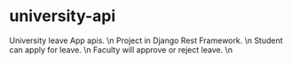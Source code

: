 # university-api
University leave App apis. \n
Project in Django Rest Framework. \n
Student can apply for leave. \n
Faculty will approve or reject leave. \n